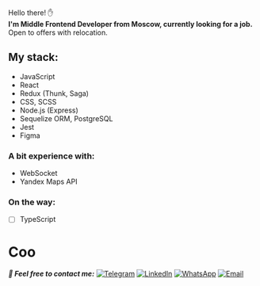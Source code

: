 Hello there! ✋<br>
**I'm Middle Frontend Developer from Moscow, currently looking for a job.**<br>
Open to offers with relocation.

## My stack:
* JavaScript
* React
* Redux (Thunk, Saga)
* CSS, SCSS
* Node.js (Express)
* Sequelize ORM, PostgreSQL
* Jest
* Figma

### A bit experience with:
* WebSocket
* Yandex Maps API

### On the way:
* [ ] TypeScript

# Coo
***💬 Feel free to contact me:***
[![Telegram](https://img.shields.io/badge/-Telegram-blue?color=0088cc&logo=telegram&logoColor=white)](https://t.me/zzzookie)
[![LinkedIn](https://img.shields.io/badge/-LinkedIn-blue?color=0077b5&logo=linkedin&logoColor=white)](https://www.linkedin.com/in/ivan-shulgin/)
[![WhatsApp](https://img.shields.io/badge/-WhatsApp-green?color=075e54&logo=whatsapp&logoColor=white)](https://api.whatsapp.com/send?phone=79167978400)
[![Email](https://img.shields.io/badge/-Email-red?color=ea4335&logo=gmail&logoColor=white)](mailto:iushulgin@gmail.com)
